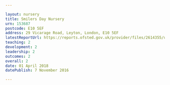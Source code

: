 ```yaml
---

layout: nursery
title: Smilers Day Nursery
urn: 153687
postcode: E10 5EF
address: 29 Vicarage Road, Leyton, London, E10 5EF
latestReportUrl: https://reports.ofsted.gov.uk/provider/files/2614355/urn/153687.pdf
teaching: 2
development: 2
leadership: 2
outcomes: 2
overall: 2
date: 01 April 2018 
datePublish: 7 November 2016

---
```

